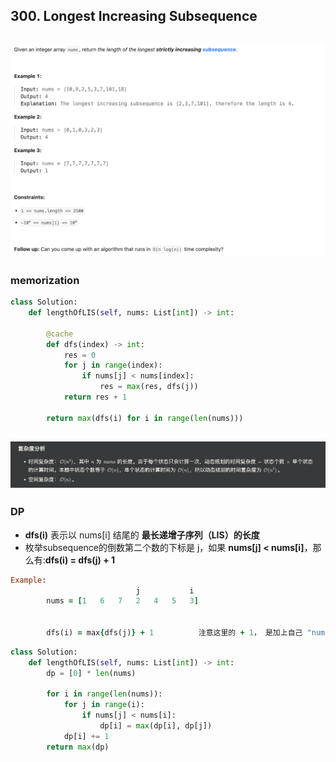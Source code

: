 ## 300. Longest Increasing Subsequence
![](img/2025-05-22-19-51-40.png)
---

### memorization

```py
class Solution:
    def lengthOfLIS(self, nums: List[int]) -> int:

        @cache
        def dfs(index) -> int:
            res = 0
            for j in range(index):
                if nums[j] < nums[index]:
                    res = max(res, dfs(j))
            return res + 1

        return max(dfs(i) for i in range(len(nums)))
```
![](img/2025-05-22-19-57-32.png)
---

### DP


- **dfs(i)** 表示以 nums[i] 结尾的 **最长递增子序列（LIS）的长度**
- 枚举subsequence的倒数第二个数的下标是 j，如果 **nums[j] < nums[i]**，那么有:**dfs(i) = dfs(j) + 1**




```ruby
Example:
                            j           i
        nums = [1   6   7   2   4   5   3]


        dfs(i) = max{dfs(j)} + 1          注意这里的 + 1， 是加上自己 "nums[i]"
```


```py
class Solution:
    def lengthOfLIS(self, nums: List[int]) -> int:
        dp = [0] * len(nums)

        for i in range(len(nums)):
            for j in range(i):
                if nums[j] < nums[i]:
                    dp[i] = max(dp[i], dp[j])
            dp[i] += 1
        return max(dp)
```